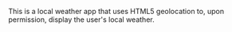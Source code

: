 This is a local weather app that uses HTML5 geolocation to, upon permission, display the user's local weather.
